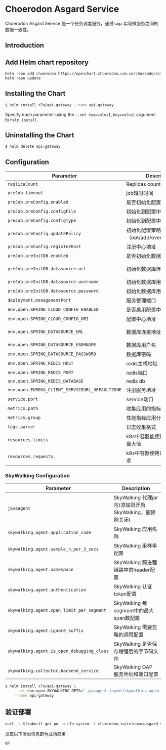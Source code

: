 # Choerodon Asgard Service
Choerodon Asgard Service 是一个任务调度服务，通过`saga` 实现微服务之间的数据一致性。

## Introduction

## Add Helm chart repository

``` bash    
helm repo add choerodon https://openchart.choerodon.com.cn/choerodon/c7n
helm repo update
```

## Installing the Chart

```bash
$ helm install c7n/api-gateway --name api-gateway
```

Specify each parameter using the `--set key=value[,key=value]` argument to `helm install`.

## Uninstalling the Chart

```bash
$ helm delete api-gateway
```

## Configuration

Parameter | Description	| Default
--- |  ---  |  ---  
`replicaCount` | Replicas count | `1`
`preJob.timeout` | job超时时间 | `300`
`preJob.preConfig.enabled` | 是否初始化配置 | `true`
`preJob.preConfig.configFile` | 初始化到配置中心文件名 | `application.yml`
`preJob.preConfig.configType` | 初始化到配置中心存储方式 | `k8s`
`preJob.preConfig.updatePolicy` | 初始化配置策略（not/add/override/update） | `add`
`preJob.preConfig.registerHost` | 注册中心地址 | `http://register-server:8000`
`preJob.preInitDB.enabled` | 是否初始化数据库 | `true`
`preJob.preInitDB.datasource.url` | 初始化数据库连接地址 | `jdbc:mysql://127.0.0.1:3306/asgard_service?useUnicode=true&characterEncoding=utf-8&useSSL=false&useInformationSchema=true&remarks=true`
`preJob.preInitDB.datasource.username` | 初始化数据库用户名 | `choerodon`
`preJob.preInitDB.datasource.password` | 初始化数据库用户密码 | `password`
`deployment.managementPort` | 服务管理端口 | `18081`
`env.open.SPRING_CLOUD_CONFIG_ENABLED` | 是否启用配置中心 | `true`
`env.open.SPRING_CLOUD_CONFIG_URI` | 配置中心地址 | `http://register-server:8000/`
`env.open.SPRING_DATASOURCE_URL` | 数据库连接地址 | `jdbc:mysql://127.0.0.1/asgard_service?useUnicode=true&characterEncoding=utf-8&useSSL=false&useInformationSchema=true&remarks=true`
`env.open.SPRING_DATASOURCE_USERNAME` | 数据库用户名 | `choerodon`
`env.open.SPRING_DATASOURCE_PASSWORD` | 数据库密码 | `password`
`env.open.SPRING_REDIS_HOST` | redis主机地址 | `localhost`
`env.open.SPRING_REDIS_PORT` | redis端口 | `6379`
`env.open.SPRING_REDIS_DATABASE` | redis db | `7`
`env.open.EUREKA_CLIENT_SERVICEURL_DEFAULTZONE` | 注册服务地址 | `http://register-server:8000/eureka/`
`service.port` | service端口 | `18080`
`metrics.path` | 收集应用的指标数据路径 | ``
`metrics.group` | 性能指标应用分组 | `spring-boot`
`logs.parser` | 日志收集格式 | `spring-boot`
`resources.limits` | k8s中容器能使用资源的资源最大值 | `2Gi`
`resources.requests` | k8s中容器使用的最小资源需求 | `1Gi`

### SkyWalking Configuration
Parameter | Description
--- |  --- 
`javaagent` | SkyWalking 代理jar包(添加则开启 SkyWalking，删除则关闭)
`skywalking.agent.application_code` | SkyWalking 应用名称
`skywalking.agent.sample_n_per_3_secs` | SkyWalking 采样率配置
`skywalking.agent.namespace` | SkyWalking 跨进程链路中的header配置
`skywalking.agent.authentication` | SkyWalking 认证token配置
`skywalking.agent.span_limit_per_segment` | SkyWalking 每segment中的最大span数配置
`skywalking.agent.ignore_suffix` | SkyWalking 需要忽略的调用配置
`skywalking.agent.is_open_debugging_class` | SkyWalking 是否保存增强后的字节码文件
`skywalking.collector.backend_service` | SkyWalking OAP 服务地址和端口配置

```bash
$ helm install c7n/api-gateway \
    --set env.open.SKYWALKING_OPTS="-javaagent:/agent/skywalking-agent.jar -Dskywalking.agent.application_code=api-gateway  -Dskywalking.agent.sample_n_per_3_secs=-1 -Dskywalking.collector.backend_service=oap.skywalking:11800" \
    --name api-gateway
```

## 验证部署
```bash
curl -s $(kubectl get po -n c7n-system -l choerodon.io/release=asgard-service -o jsonpath="{.items[0].status.podIP}"):18081/actuator/health | jq -r .status
```
出现以下类似信息即为成功部署

```bash
UP
```